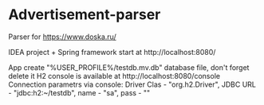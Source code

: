 # Advertisement-parser
Parser for https://www.doska.ru/

IDEA project + Spring framework
start at http://localhost:8080/

App create "%USER_PROFILE%/testdb.mv.db" database file, don't forget delete it
H2 console is available at http://localhost:8080/console
Connection parametrs via console:
  Driver Clas - "org.h2.Driver",
  JDBC URL - "jdbc:h2:~/testdb",
  name - "sa",
  pass - ""
